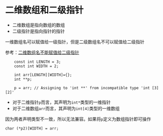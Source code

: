 
# 二维数组和二级指针

* 二维数组是指向数组的数组
* 二级指针是指向指针的指针

一维数组名可以赋值给一级指针，但是二级数组名不可以赋值给二级指针

参考：[二维数组名不能赋值给二级指针](https://zhidao.baidu.com/question/1512707882225632860.html?qbl=relate_question_0&word=c%2B%2B%20%CE%AA%CA%B2%C3%B4%B6%FE%BC%B6%D6%B8%D5%EB%B2%BB%C4%DC%B8%B3%D6%B5%B8%F8%B6%FE%BC%B6%CA%FD%D7%E9)

```
    const int LENGTH = 3;
    const int WIDTH = 2;

    int arr[LENGTH][WIDTH]={};
    int **p;

    p = arr; // Assigning to 'int **' from incompatible type 'int [3][2]'
```

* 对于二维指针`p`而言，其声明为`int*`类型的一维指针
* 对于二维数组`arr`而言，其声明为`int[4]`类型的一维数组

因为两者声明类型不一致，所以无法兼容。如果将`p`定义为数组指针即可操作

```
char (*p2)[WIDTH] = arr;
```

